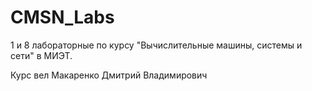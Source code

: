 # CMSN_Labs
1 и 8 лабораторные по курсу "Вычислительные машины, системы и сети" в МИЭТ.

Курс вел Макаренко Дмитрий Владимирович


